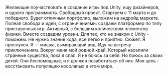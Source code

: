 Желающие поучаствовать в создание игры под Unity, ищу дизайнеров, и  одного программиста. Свободный проект.
Стартуем с 11 марта и до победного. Будет отличным портфолио, выложим на андройд маркете. 
Полная свобода и идей, с ограничениями: создаем платформер по типу приставочных игр. Активный, с большим количеством элементов физики. 
Вместе создадим уровни. Для тех, кто не знаком с Unity - поможем. Не нужно знание кода, все легко и приятно.
Сюжет: Я проснулся. Я — мишка, вымирающий вид. Иду на встречу приключениям. Вокруг меня мой родной край. Который населили странные существа, пока я спал. Я не боюсь за себя. Но боюсь за своих детей. Они беспомощные, и я должен позаботиться об них. Моя цель - восстановить популяцию косолапых в этом мире.
